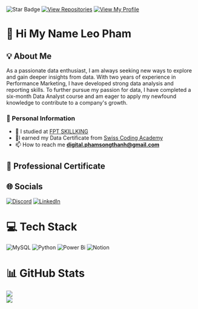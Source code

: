 ![Star Badge](https://img.shields.io/static/v1?label=%F0%9F%8C%9F&message=If%20Useful&style=style=flat&color=BC4E99)
 [![View Repositories](https://img.shields.io/badge/View-My_Repositories-blue?logo=GitHub)](https://github.com/ndleah?tab=repositories)
[![View My Profile](https://img.shields.io/badge/View-My_Profile-green?logo=GitHub)](https://github.com/ndleah)
# 💖 Hi My Name Leo Pham
## 💡 About Me
As a passionate data enthusiast, I am always seeking new ways to explore and gain deeper insights from
data. With two years of experience in Performance Marketing, I have developed strong data analysis and
reporting skills. To further pursue my passion for data, I have completed a six-month Data Analyst course
and am eager to apply my newfound knowledge to contribute to a company's growth.
### 🔎 Personal Information
- 🤝 I studied at [FPT SKILLKING](https://skillking.fpt.edu.vn/)
- 🤝I earned my Data Certificate from [Swiss Coding Academy](https://swisscoding.edu.vn/)
- 📫 How to reach me **digital.phamsongthanh@gmail.com**
## 🥇 Professional Certificate

## 🌐 Socials
[![Discord](https://img.shields.io/badge/Discord-%237289DA.svg?logo=discord&logoColor=white)](https://discord.gg/https://discord.gg/Vt2xApvF) [![LinkedIn](https://img.shields.io/badge/LinkedIn-%230077B5.svg?logo=linkedin&logoColor=white)](https://linkedin.com/in/https://www.linkedin.com/in/leo-pham-a998b1224/) 
# 💻 Tech Stack
![MySQL](https://img.shields.io/badge/mysql-4479A1.svg?style=for-the-badge&logo=mysql&logoColor=white) ![Python](https://img.shields.io/badge/python-3670A0?style=for-the-badge&logo=python&logoColor=ffdd54) ![Power Bi](https://img.shields.io/badge/power_bi-F2C811?style=for-the-badge&logo=powerbi&logoColor=black) ![Notion](https://img.shields.io/badge/Notion-%23000000.svg?style=for-the-badge&logo=notion&logoColor=white)
# 📊 GitHub Stats
![](https://github-readme-stats.vercel.app/api?username=LeoPham1&theme=dark&hide_border=false&include_all_commits=false&count_private=false)<br/>
![](https://github-readme-streak-stats.herokuapp.com/?user=LeoPham1&theme=dark&hide_border=false)<br/>
